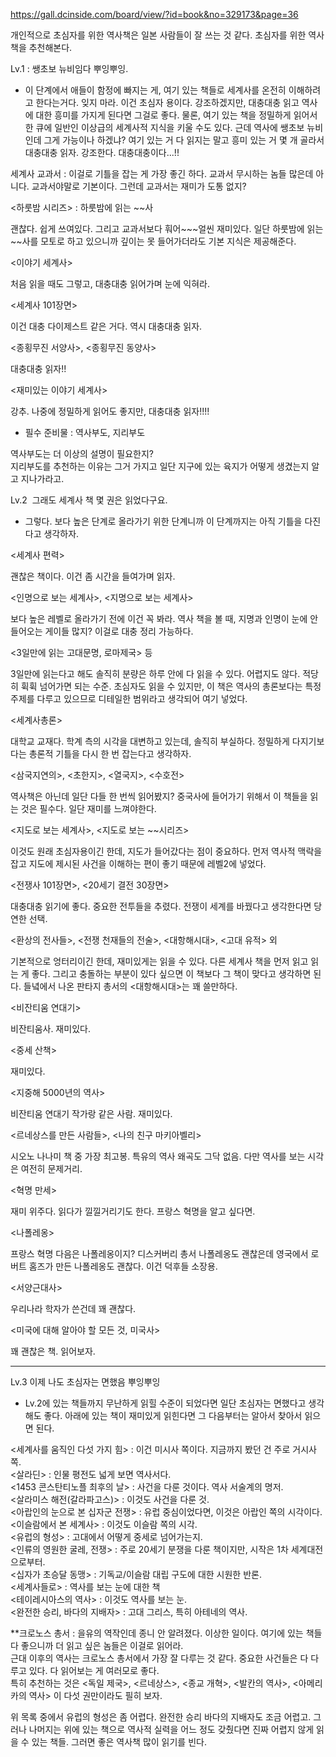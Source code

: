 https://gall.dcinside.com/board/view/?id=book&no=329173&page=36

개인적으로 초심자를 위한 역사책은 일본 사람들이 잘 쓰는 것 같다. 초심자를 위한 역사책을 추천해본다.  
  
Lv.1 : 쌩초보 뉴비임다 뿌잉뿌잉.  
  
- 이 단계에서 애들이 함정에 빠지는 게, 여기 있는 책들로 세계사를 온전히 이해하려고 한다는거다. 잊지 마라. 이건 초심자 용이다. 강조하겠지만, 대충대충 읽고 역사에 대한 흥미를 가지게 된다면 그걸로 좋다. 물론, 여기 있는 책을 정밀하게 읽어서 한 큐에 일반인 이상급의 세계사적 지식을 키울 수도 있다. 근데 역사에 쌩초보 뉴비인데 그게 가능이나 하겠냐? 여기 있는 거 다 읽지는 말고 흥미 있는 거 몇 개 골라서 대충대충 읽자. 강조한다. 대충대충이다...!!  
  
세계사 교과서 : 이걸로 기틀을 잡는 게 가장 좋긴 하다. 교과서 무시하는 놈들 많은데 아니다. 교과서야말로 기본이다. 그런데 교과서는 재미가 도통 없지?  
  
<하룻밤 시리즈> : 하룻밤에 읽는 ~~사  
  
괜찮다. 쉽게 쓰여있다. 그리고 교과서보다 훠어~~~얼씬 재미있다. 일단 하룻밤에 읽는 ~~사를 모토로 하고 있으니까 깊이는 못 들어가더라도 기본 지식은 제공해준다.  
  
<이야기 세계사>  
  
처음 읽을 때도 그렇고, 대충대충 읽어가며 눈에 익혀라.  
  
<세계사 101장면>  
  
이건 대충 다이제스트 같은 거다. 역시 대충대충 읽자.  
  
<종횡무진 서양사>, <종횡무진 동양사>  
  
대충대충 읽자!!  
  
<재미있는 이야기 세계사>  
  
강추. 나중에 정밀하게 읽어도 좋지만, 대충대충 읽자!!!!  
  
* 필수 준비물 : 역사부도, 지리부도  
  
역사부도는 더 이상의 설명이 필요한지?  
지리부도를 추천하는 이유는 그거 가지고 일단 지구에 있는 육지가 어떻게 생겼는지 알고 지나가라고.  
  
Lv.2  그래도 세계사 책 몇 권은 읽었다구요.  
- 그렇다. 보다 높은 단계로 올라가기 위한 단계니까 이 단계까지는 아직 기틀을 다진다고 생각하자.  
  
<세계사 편력>  
  
괜찮은 책이다. 이건 좀 시간을 들여가며 읽자.  
  
<인명으로 보는 세계사>, <지명으로 보는 세계사>  
  
보다 높은 레벨로 올라가기 전에 이건 꼭 봐라. 역사 책을 볼 때, 지명과 인명이 눈에 안 들어오는 게이들 많지? 이걸로 대충 정리 가능하다.  
  
<3일만에 읽는 고대문명, 로마제국> 등  
  
3일만에 읽는다고 해도 솔직히 분량은 하루 안에 다 읽을 수 있다. 어렵지도 않다. 적당히 휙휙 넘어가면 되는 수준. 초심자도 읽을 수 있지만, 이 책은 역사의 총론보다는 특정 주제를 다루고 있으므로 디테일한 범위라고 생각되어 여기 넣었다.  
  
<세계사총론>  
  
대학교 교재다. 학계 측의 시각을 대변하고 있는데, 솔직히 부실하다. 정밀하게 다지기보다는 총론적 기틀을 다시 한 번 잡는다고 생각하자.  
  
<삼국지연의>, <초한지>, <열국지>, <수호전>  
  
역사책은 아닌데 일단 다들 한 번씩 읽어봤지? 중국사에 들어가기 위해서 이 책들을 읽는 것은 필수다. 일단 재미를 느껴야한다.  
  
<지도로 보는 세계사>, <지도로 보는 ~~시리즈>  
  
이것도 원래 초심자용이긴 한데, 지도가 들어갔다는 점이 중요하다. 먼저 역사적 맥락을 잡고 지도에 제시된 사건을 이해하는 편이 좋기 때문에 레벨2에 넣었다.  
  
<전쟁사 101장면>, <20세기 결전 30장면>  
  
대충대충 읽기에 좋다. 중요한 전투들을 추렸다. 전쟁이 세계를 바꿨다고 생각한다면 당연한 선택.  
  
<환상의 전사들>, <전쟁 천재들의 전술>, <대항해시대>, <고대 유적> 외  
  
기본적으로 엉터리이긴 한데, 재미있게는 읽을 수 있다. 다른 세계사 책을 먼저 읽고 읽는 게 좋다. 그리고 충돌하는 부분이 있다 싶으면 이 책보다 그 책이 맞다고 생각하면 된다. 들녘에서 나온 판타지 총서의 <대항해시대>는 꽤 쓸만하다.  
  
<비잔티움 연대기>  
  
비잔티움사. 재미있다.  
  
<중세 산책>  
  
재미있다.  
  
<지중해 5000년의 역사>  
  
비잔티움 연대기 작가랑 같은 사람. 재미있다.  
  
<르네상스를 만든 사람들>, <나의 친구 마키아벨리>  
  
시오노 나나미 책 중 가장 최고봉. 특유의 역사 왜곡도 그닥 없음. 다만 역사를 보는 시각은 여전히 문제거리.  
  
<혁명 만세>  
  
재미 위주다. 읽다가 낄낄거리기도 한다. 프랑스 혁명을 알고 싶다면.  
  
<나폴레옹>  
  
프랑스 혁명 다음은 나폴레옹이지? 디스커버리 총서 나폴레옹도 괜찮은데 영국에서 로버트 홈즈가 만든 나폴레옹도 괜찮다. 이건 덕후들 소장용.  
  
<서양근대사>  
  
우리나라 학자가 쓴건데 꽤 괜찮다.  
  
<미국에 대해 알아야 할 모든 것, 미국사>  
  
꽤 괜찮은 책. 읽어보자.  
  
----  
  
Lv.3 이제 나도 초심자는 면했음 뿌잉뿌잉  
- Lv.2에 있는 책들까지 무난하게 읽힐 수준이 되었다면 일단 초심자는 면했다고 생각해도 좋다. 아래에 있는 책이 재미있게 읽힌다면 그 다음부터는 알아서 찾아서 읽으면 된다.  
  
<세계사를 움직인 다섯 가지 힘> : 이건 미시사 쪽이다. 지금까지 봤던 건 주로 거시사 쪽.  
<살라딘> : 인물 평전도 넓게 보면 역사서다.  
<1453 콘스탄티노플 최후의 날> : 사건을 다룬 것이다. 역사 서술계의 명저.  
<살라미스 해전(갈라파고스)> : 이것도 사건을 다룬 것.  
<아랍인의 눈으로 본 십자군 전쟁> : 유럽 중심이었다면, 이것은 아랍인 쪽의 시각이다.  
<이슬람에서 본 세계사> : 이것도 이슬람 쪽의 시각.  
<유럽의 형성> : 고대에서 어떻게 중세로 넘어가는지.  
<인류의 영원한 굴레, 전쟁> : 주로 20세기 분쟁을 다룬 책이지만, 시작은 1차 세계대전으로부터.  
<십자가 초승달 동맹> : 기독교/이슬람 대립 구도에 대한 시원한 반론.  
<세계사들로> : 역사를 보는 눈에 대한 책  
<테이레시아스의 역사> : 이것도 역사를 보는 눈.  
<완전한 승리, 바다의 지배자> : 고대 그리스, 특히 아테네의 역사.  
  
**크로노스 총서 : 을유의 역작인데 종니 안 알려졌다. 이상한 일이다. 여기에 있는 책들 다 좋으니까 더 읽고 싶은 놈들은 이걸로 읽어라.  
근대 이후의 역사는 크로노스 총서에서 가장 잘 다루는 것 같다. 중요한 사건들은 다 다루고 있다. 다 읽어보는 게 여러모로 좋다.  
특히 추천하는 것은 <독일 제국>, <르네상스>, <종교 개혁>, <발칸의 역사>, <아메리카의 역사> 이 다섯 권만이라도 필히 보자.  
  
위 목록 중에서 유럽의 형성은 좀 어렵다. 완전한 승리 바다의 지배자도 조금 어렵고. 그러나 나머지는 위에 있는 책으로 역사적 실력을 어느 정도 갖췄다면 진짜 어렵지 않게 읽을 수 있는 책들. 그러면 좋은 역사책 많이 읽기를 빈다.